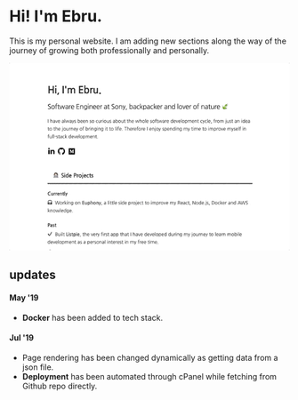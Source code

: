 # Hi! I'm Ebru.

This is my personal website. I am adding new sections along the way of the journey of growing both professionally and personally.

![Scheme](src/assets/images/ebrukayame-v2.gif)

## updates
#### May '19
- **Docker** has been added to tech stack.

#### Jul '19
- Page rendering has been changed dynamically as getting data from a json file.
- **Deployment** has been automated through cPanel while fetching from Github repo directly.
